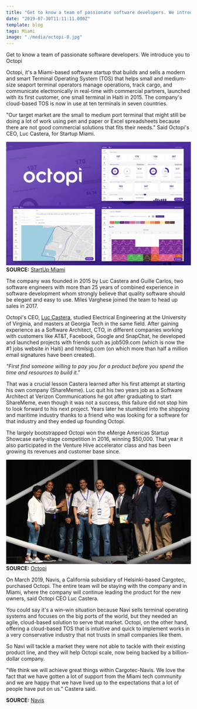 ```yaml
---
title: "Get to know a team of passionate software developers. We introduce you to Octopi"
date: "2019-07-30T11:11:11.000Z"
template: blog
tags: Miami
image: "./media/octopi-0.jpg"
---
```

<title-2>Get to know a team of passionate software developers. We introduce you to Octopi</title-2>


Octopi, it's a Miami-based software startup that builds and sells a modern and smart Terminal Operating System (TOS) that helps small and medium-size seaport terminal operators manage operations, track cargo, and communicate electronically in real-time with commercial partners, launched with its first customer, one small terminal in Haiti in 2015. The company's cloud-based TOS is now in use at ten terminals in seven countries.

"Our target market are the small to medium port terminal that might still be doing a lot of work using pen and paper or Excel spreadsheets because there are not good commercial solutions that fits their needs." Said Octopi's CEO, Luc Castera, for Startup Miami.

![software-development](./media/octopi-1.jpg)
**SOURCE:** [StartUp Miami](http://startup.miami/spotlight/octopi/)

The company was founded in 2015 by Luc Castera and Guille Carlos, two software engineers with more than 25 years of combined experience in software development whom strongly believe that quality software should be elegant and easy to use. Miles Varghese joined the team to head up sales in 2017.

Octopi's CEO, [Luc Castera](http://luccastera.com/resume/), studied Electrical Engineering at the University of Virginia, and masters at Georgia Tech in the same field. After gaining experience as a Software Architect, CTO, in different companies working with customers like AT&T, Facebook, Google and SnapChat, he developed and launched projects with friends such as job509.com (which is now the #1 jobs website in Haiti) and htmlsig.com (on which more than half a million email signatures have been created).

<title-2 align=centered>*"First find someone willing to pay you for a product before you spend the time and resources to build it."*</title-2>

That was a crucial lesson Castera learned after his first attempt at starting his own company (ShareMeme). Luc quit his two years job as a Software Architect at Verizon Communications he got after graduating to start ShareMeme, even though it was not a success, this failure did not stop him to look forward to his next project. Years later he stumbled into the shipping and maritime industry thanks to a friend who was looking for a software for that industry and they ended up founding Octopi.


The largely bootstrapped Octopi won the eMerge Americas Startup Showcase early-stage competition in 2016, winning $50,000. That year it also participated in the Venture Hive accelerator class and has been growing its revenues and customer base since.

![software-development](./media/octopi-2.jpg)
**SOURCE:** [Octopi](https://octopi.co/about_us)

On March 2019,  Navis, a California subsidiary of Helsinki-based Cargotec,  purchased Octopi.  The entire team will be staying with the company and in Miami, where the company will continue leading the product for the new owners, said Octopi CEO Luc Castera.

You could say it's a win-win situation because Navi sells terminal operating systems and focuses on the big ports of the world, but they needed an agile, cloud-based solution to serve that market.  Octopi, on the other hand,  offering a cloud-based TOS that is intuitive and quick to implement works in a very conservative industry that not trusts in small companies like them.

So Navi will tackle a market they were not able to tackle with their existing product line, and they will help Octopi scale, now being backed by a billion-dollar company.

"We think we will achieve great things within Cargotec-Navis. We love the fact that we have gotten a lot of support from the Miami tech community and we are happy that we have lived up to the expectations that a lot of people have put on us." Castera said.

**SOURCE:** [Navis](https://www.navis.com/en/about/news-events/news/exit-miamis-octopi-acquired-by-cargotec-subsidiary.-whats-ahead-for-octopi/)
